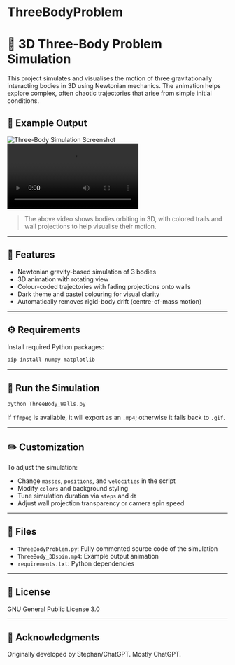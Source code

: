 # ThreeBodyProblem
# 🌌 3D Three-Body Problem Simulation

This project simulates and visualises the motion of three gravitationally interacting bodies in 3D using Newtonian mechanics. The animation helps explore complex, often chaotic trajectories that arise from simple initial conditions.

## 🎥 Example Output

![Three-Body Simulation Screenshot](ThreeBodyProblem_Frame.png")
![Three-Body Simulation](ThreeBodyProblem.mp4)

> The above video shows bodies orbiting in 3D, with colored trails and wall projections to help visualise their motion.

---

## 🧠 Features

- Newtonian gravity-based simulation of 3 bodies
- 3D animation with rotating view
- Colour-coded trajectories with fading projections onto walls
- Dark theme and pastel colouring for visual clarity
- Automatically removes rigid-body drift (centre-of-mass motion)

---

## ⚙️ Requirements

Install required Python packages:

```bash
pip install numpy matplotlib
```

---

## 🚀 Run the Simulation

```bash
python ThreeBody_Walls.py
```

If `ffmpeg` is available, it will export as an `.mp4`; otherwise it falls back to `.gif`.

---

## ✏️ Customization

To adjust the simulation:

- Change `masses`, `positions`, and `velocities` in the script
- Modify `colors` and background styling
- Tune simulation duration via `steps` and `dt`
- Adjust wall projection transparency or camera spin speed

---

## 📂 Files

- `ThreeBodyProblem.py`: Fully commented source code of the simulation
- `ThreeBody_3Dspin.mp4`: Example output animation
- `requirements.txt`: Python dependencies

---

## 📜 License
GNU General Public License 3.0

---

## 🙌 Acknowledgments
Originally developed by Stephan/ChatGPT. Mostly ChatGPT.
